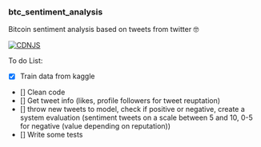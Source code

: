 ### btc_sentiment_analysis
Bitcoin sentiment analysis based on tweets from twitter 
🤓

[![CDNJS](https://img.shields.io/badge/version-1.0.0-blue)]()

To do List:
- [X] Train data from kaggle
- [] Clean code
- [] Get tweet info (likes, profile followers for tweet reuptation)
- [] throw new tweets to model, check if positive or negative, create a system evaluation (sentiment tweets on a scale between 5 and 10, 0-5 for negative (value depending on reputation))
- [] Write some tests
